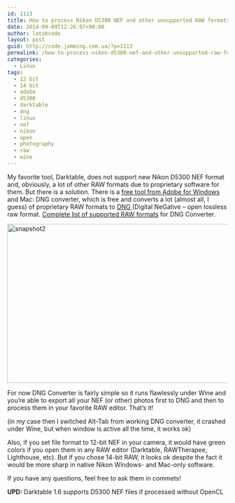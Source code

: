 ```yaml
---
id: 1113
title: How to process Nikon D5300 NEF and other unsupported RAW formats in Darktable
date: 2014-09-09T12:26:07+00:00
author: latobcode
layout: post
guid: http://code.jamming.com.ua/?p=1113
permalink: /how-to-process-nikon-d5300-nef-and-other-unsupported-raw-formats-in-darktable/
categories:
  - Linux
tags:
  - 12 bit
  - 14 bit
  - adobe
  - d5300
  - darktable
  - dng
  - linux
  - nef
  - nikon
  - open
  - photography
  - raw
  - wine
---
```

My favorite tool, Darktable, does not support new Nikon D5300 NEF format and, obviously, a lot of other RAW formats due to proprietary software for them. But there is a solution. There is a <a href="http://www.adobe.com/support/downloads/product.jsp?product=106&platform=Windows" target="_blank">free tool from Adobe for Windows</a> and Mac: DNG converter, which is free and converts a lot (almost all, I guess) of proprietary RAW formats to <a href="http://en.wikipedia.org/wiki/Digital_Negative" target="_blank">DNG </a>(Digital NeGative &#8211; open lossless raw format. <a href="http://helpx.adobe.com/photoshop/camera-raw.html" target="_blank">Complete list of supported RAW formats</a> for DNG Converter.

[<img class="aligncenter wp-image-1123 size-large" src="http://code.jamming.com.ua/wp-content/uploads/2014/09/snapshot2-1024x616.png" alt="snapshot2" width="604" height="363" srcset="http://code.jamming.com.ua/wp-content/uploads/2014/09/snapshot2-1024x616.png 1024w, http://code.jamming.com.ua/wp-content/uploads/2014/09/snapshot2-300x181.png 300w, http://code.jamming.com.ua/wp-content/uploads/2014/09/snapshot2-768x462.png 768w, http://code.jamming.com.ua/wp-content/uploads/2014/09/snapshot2.png 1180w" sizes="(max-width: 604px) 100vw, 604px" />](http://code.jamming.com.ua/wp-content/uploads/2014/09/snapshot2.png)

For now DNG Converter is fairly simple so it runs flawlessly under Wine and you&#8217;re able to export all your NEF (or other) photos first to DNG and then to process them in your favorite RAW editor. That&#8217;s it!

(in my case then I switched Alt-Tab from working DNG converter, it crashed under Wine, but when window is active all the time, it works ok)

Also, if you set file format to 12-bit NEF in your camera, it would have green colors if you open them in any RAW editor (Darktable, RAWTherapee, Lighthouse, etc). But if you chose 14-bit RAW, it looks ok despite the fact it would be more sharp in native Nikon Windows- and Mac-only software.

If you have any questions, feel free to ask them in commets!

**UPD:** Darktable 1.6 supports D5300 NEF files if processed without OpenCL